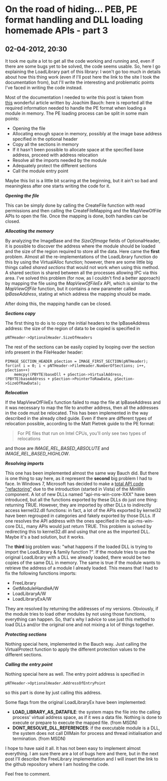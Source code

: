 On the road of hiding... PEB, PE format handling and DLL loading homemade APIs - part 3
=======================================================================================

02-04-2012, 20:30
-----------------

It took me quite a lot to get all the code working and running and, even if there are some bugs yet to be solved, the code seems usable. So, here I go explaining the LoadLibrary part of this library: I won't go too much in details about how this thing work (even if I'll post here the link to the site I took the documentation from), but I'll write the interesting and problematic points I've faced in writing the code instead.

Most of the documentation I needed to write this post is taken from [this](http://www.joachim-bauch.de/tutorials/loading-a-dll-from-memory/) wonderful article written by Joachim Bauch: here is reported all the required information needed to handle the PE format when loading a module in memory. The PE loading process can be split in some main points:

* Opening the file
* Allocating enough space in memory, possibly at the image base address specified in the optional header
* Copy all the sections in memory
* If it hasn't been possible to allocate space at the specified base address, proceed with address relocation
* Resolve all the imports needed by the module
* Adequately protect the different sections
* Call the module entry point

Maybe this list is a little bit scaring at the beginning, but it ain't so bad and meaningless after one starts writing the code for it.

***Opening the file***

This can be simply done by calling the CreateFile function with read permissions and then calling the CreateFileMapping and the MapViewOfFile APIs to open the file. Once the mapping is done, both handles can be closed.

***Allocating the memory***

By analyzing the ImageBase and the *SizeOfImage* fields of OptionalHeader, it is possible to discover the address where the module should be loaded and the size of the region required to store all the data. Here came the **first** problem. Almost all the re-implementations of the LoadLibrary function do this by using the VirtualAlloc function; however, there are some little big things called *shared sections* that would not work when using this method. A shared section is shared between all the processes allowing IPC via this area. I've solved this problem (for now, as I couldn't find a better approach) by mapping the file using the *MapViewOfFileEx* API, which is similar to the *MapViewOfFile* function, but it contains a new parameter called *lpBaseAddress*, stating at which address the mapping should be made.

After doing this, the mapping handle can be closed.

***Sections copy***

The first thing to do is to copy the initial headers to the lpBaseAddress address: the size of the region of data to be copied is specified in

    pNTHeader->OptionalHeader.SizeOfHeaders

The rest of the sections can be easily copied by looping over the section info present in the FileHeader header:

    PIMAGE_SECTION_HEADER pSection = IMAGE_FIRST_SECTION(pNTHeader);
    for(int i = 0; i < pNTHeader->FileHeader.NumberOfSections; i++, pSection++)
        memcpy((PBYTE)baseDll + pSection->VirtualAddress, (PBYTE)baseAddress + pSection->PointerToRawData, pSection->SizeOfRawData);

***Relocation***

If the MapViewOfFileEx function failed to map the file at lpBaseAddress and it was necessary to map the file to another address, then all the addresses in the code must be relocated. This has been implemented in the way described in the already cited guide. Even if there are different types of relocation possible, according to the Matt Pietrek guide to the PE format:

> For PE files that run on Intel CPUs, you'll only see two types of relocations

and those are *IMAGE\_REL\_BASED\_ABSOLUTE* and *IMAGE\_REL\_BASED\_HIGHLOW*.

***Resolving imports***

This one has been implemented almost the same way Bauch did. But there is one thing to say here, as it represent the **second** big problem I had to face. In Windows 7, Microsoft has decided to make a [total API code "refactoring"](http://www.nirsoft.net/articles/windows_7_kernel_architecture_changes.html) due to the introduction (started in Vista) of the MinWin component. A lot of new DLLs named "api-ms-win-core-XXX" have been introduced, but all the functions exported by these DLLs do just one thing: returning TRUE. However, they are imported by other DLLs to indirectly access kernel32.dll functions: in fact, a lot of the APIs exported by kernel32 have been regrouped in categories and fakely exported by those DLLs. If one resolves the API address with the ones specified in the api-ms-win-core DLL, many APIs would just return TRUE. This problem is solved by redirecting this to kernel32.dll and using that one as the imported DLL. Maybe it's a bad solution, but it works.

The **third** big problem was: "what happens if the loaded DLL is trying to import the LoadLibrary & family function ?". If the module tries to use the original LoadLibrary with a DLL we already loaded, there would be two copies of the same DLL in memory. The same is true if the module wants to retrieve the address of a module I already loaded. This means that I had to fix the following functions imports:

* FreeLibrary
* GetModuleHandleA/W
* LoadLibraryA/W
* LoadLibraryExA/W

They are resolved by returning the addresses of my versions. Obviously, if the module tries to load other modules by not using those functions, everything can happen. So, that's why I advice to use just this method to load DLLs and/or the original one and not mixing a lot of things together.

***Protecting sections***

Nothing special here, implemented in the Bauch way. Just calling the VirtualProtect function to apply the different protection values to the different sections.

***Calling the entry point***

Nothing special here as well. The entry point address is specified in

    pNTHeader->OptionalHeader.AddressOfEntryPoint

so this part is done by just calling this address.

Some flags from the original LoadLibraryEx have been implemented:

* **LOAD\_LIBRARY\_AS\_DATAFILE**: the system maps the file into the calling process' virtual address space, as if it wes a data file. Nothing is done to execute or prepare to execute the mapped file. (from MSDN)
* **DONT\_RESOLVE\_DLL\_REFERENCES**: if the executable module is a DLL, the system does not call DllMain for process and thread initialisation and termination. (from MSDN)

I hope to have said it all. It has not been easy to implement almost everything. I am sure there are a lot of bugs here and there, but in the next post I'll describe the FreeLibrary implementation and I will insert the link to the github repository where I am hosting the code.

Feel free to comment.

